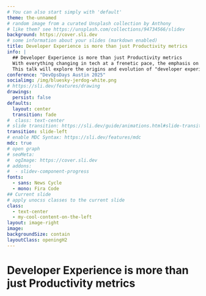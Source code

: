 ```yaml
---
# You can also start simply with 'default'
theme: the-unnamed
# random image from a curated Unsplash collection by Anthony
# like them? see https://unsplash.com/collections/94734566/slidev
background: https://cover.sli.dev
# some information about your slides (markdown enabled)
title: Developer Experience is more than just Productivity metrics
info: |
  ## Developer Experience is more than just Productivity metrics
  With everything changing in tech at a frenetic pace, the emphasis on developer productivity has overshadowed the true essence of developer experience (DevEx). While frameworks like SPACE, getDX, and DORA metrics provide valuable insights, they often miss the mark on capturing developers' real, day-to-day experiences using tools and services, instead focusing strictly on the bottom line for the company. Meanwhile, developers and practitioners are job-hopping more than ever.
  This talk will explore the origins and evolution of "developer experience," dissect popular frameworks, and advocate for a more balanced approach that values the practitioner's perspective. At the end we will set a path towards integrating top-down metrics with bottom-up feedback, ensuring an approach to developer experience that fosters innovation and satisfaction.
conference: "DevOpsDays Austin 2025"
socialimg: /img/bluesky-jerdog-white.png
# https://sli.dev/features/drawing
drawings:
  persist: false
defaults:
  layout: center
  transition: fade
#  class: text-center
# slide transition: https://sli.dev/guide/animations.html#slide-transitions
transition: slide-left
# enable MDC Syntax: https://sli.dev/features/mdc
mdc: true
# open graph
# seoMeta:
#  ogImage: https://cover.sli.dev
# addons:
#  - slidev-component-progress
fonts:
  - sans: News Cycle
  - mono: Fira Code
## Current slide
# apply unocss classes to the current slide
class:
  - text-center
  - my-cool-content-on-the-left
layout: image-right
image:
backgroundSize: contain
layoutClass: openingH2
---
```


# Developer Experience is more than just Productivity metrics

